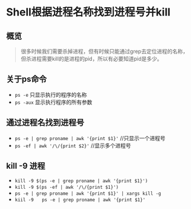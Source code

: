 # Shell根据进程名称找到进程号并kill
## 概览
> 很多时候我们需要杀掉进程，但有时候只能通过grep去定位进程的名称，但杀进程需要kill的是进程的pid，所以有必要知道pid是多少。

## 关于ps命令
* `ps -e` 只显示执行的程序的名称
* `ps -aux` 显示执行程序的所有参数

## 通过进程名找到进程号
* `ps -e | grep proname | awk '{print $1}'` //只显示一个进程号
* `ps -ef | awk '/\/{print $2}'` //显示多个进程号

## kill -9 进程
* `kill -9 $(ps -e | grep proname | awk '{print $1}')`
* `kill -9 $(ps -ef | awk '/\/{print $1}')`
* `ps -e | grep proname | awk '{print $1}' | xargs kill -g`
* `kiil -9 ` ` ` ` ps -e | grep proname | awk '{print $1}' ` ` `